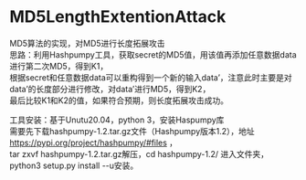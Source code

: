 # MD5LengthExtentionAttack
MD5算法的实现，对MD5进行长度拓展攻击  
思路：利用Hashpumpy工具，获取secret的MD5值，用该值再添加任意数据data进行第二次MD5，得到K1，  
      根据secret和任意数据data可以重构得到一个新的输入data’，注意此时主要是对data’的长度部分进行修改，对data’进行MD5，得到K2，    
      最后比较K1和K2的值，如果符合预期，则长度拓展攻击成功。  
  
工具安装：基于Unutu20.04，python 3，安装Haspumpy库   
需要先下载hashpumpy-1.2.tar.gz文件（Hashpumpy版本1.2），地址 https://pypi.org/project/hashpumpy/#files ，     
tar zxvf hashpumpy-1.2.tar.gz解压，cd hashpumpy-1.2/ 进入文件夹，python3 setup.py install --u安装。  

